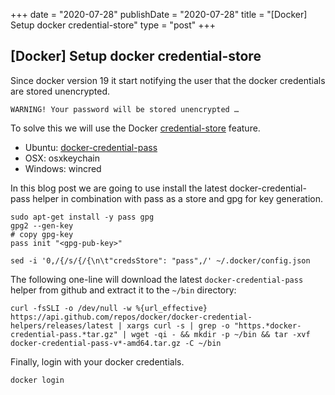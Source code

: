 +++
date = "2020-07-28"
publishDate = "2020-07-28"
title = "[Docker] Setup docker credential-store"
type = "post"
+++

## [Docker] Setup docker credential-store

Since docker version 19 it start notifying the user that the docker credentials are stored unencrypted.

```
WARNING! Your password will be stored unencrypted …
```

To solve this we will use the Docker [credential-store](https://docs.docker.com/engine/reference/commandline/login/#credentials-store) feature.

- Ubuntu: [docker-credential-pass](https://github.com/docker/docker-credential-helpers/releases/latest)
- OSX: osxkeychain
- Windows: wincred

In this blog post we are going to use install the latest docker-credential-pass helper in combination with pass as a store and gpg for key generation.

```shell
sudo apt-get install -y pass gpg
gpg2 --gen-key
# copy gpg-key
pass init "<gpg-pub-key>"

sed -i '0,/{/s/{/{\n\t"credsStore": "pass",/' ~/.docker/config.json
```

The following one-line will download the latest `docker-credential-pass` helper from github and extract it to the `~/bin` directory:

```shell
curl -fsSLI -o /dev/null -w %{url_effective} https://api.github.com/repos/docker/docker-credential-helpers/releases/latest | xargs curl -s | grep -o "https.*docker-credential-pass.*tar.gz" | wget -qi - && mkdir -p ~/bin && tar -xvf docker-credential-pass-v*-amd64.tar.gz -C ~/bin
```

Finally, login with your docker credentials.

```shell
docker login
```
